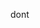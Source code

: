 dont

<!---
aghribat/aghribat is a ✨ special ✨ repository because its `README.md` (this file) appears on your GitHub profile.
You can click the Preview link to take a look at your changes.
--->
